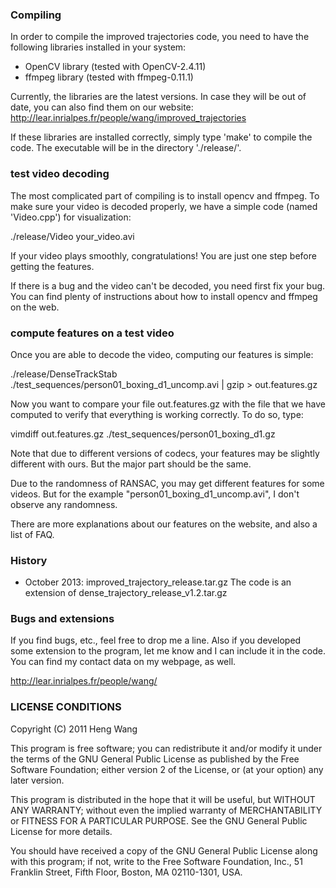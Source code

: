 ### Compiling ###

In order to compile the improved trajectories code, you need to have the following libraries installed in your system:
* OpenCV library (tested with OpenCV-2.4.11)
* ffmpeg library (tested with ffmpeg-0.11.1)

Currently, the libraries are the latest versions. In case they will be out of date, you can also find them on our website: http://lear.inrialpes.fr/people/wang/improved_trajectories

If these libraries are installed correctly, simply type 'make' to compile the code. The executable will be in the directory './release/'.

### test video decoding  ###

The most complicated part of compiling is to install opencv and ffmpeg. To make sure your video is decoded properly, we have a simple code (named 'Video.cpp') for visualization:

./release/Video your_video.avi

If your video plays smoothly, congratulations! You are just one step before getting the features.

If there is a bug and the video can't be decoded, you need first fix your bug. You can find plenty of instructions about how to install opencv and ffmpeg on the web.

### compute features on a test video ###

Once you are able to decode the video, computing our features is simple:

./release/DenseTrackStab ./test_sequences/person01_boxing_d1_uncomp.avi | gzip > out.features.gz

Now you want to compare your file out.features.gz with the file that we have computed to verify that everything is working correctly. To do so, type:

vimdiff out.features.gz ./test_sequences/person01_boxing_d1.gz 

Note that due to different versions of codecs, your features may be slightly different with ours. But the major part should be the same.

Due to the randomness of RANSAC, you may get different features for some videos. But for the example "person01_boxing_d1_uncomp.avi", I don't observe any randomness. 

There are more explanations about our features on the website, and also a list of FAQ.

### History ###

* October 2013: improved_trajectory_release.tar.gz
                The code is an extension of dense_trajectory_release_v1.2.tar.gz

### Bugs and extensions ###

If you find bugs, etc., feel free to drop me a line. Also if you developed some extension to the program, let me know and I can include it in the code. You can find my contact data on my webpage, as well.

http://lear.inrialpes.fr/people/wang/

### LICENSE CONDITIONS ###

Copyright (C) 2011 Heng Wang 

This program is free software; you can redistribute it and/or
modify it under the terms of the GNU General Public License
as published by the Free Software Foundation; either version 2
of the License, or (at your option) any later version.

This program is distributed in the hope that it will be useful,
but WITHOUT ANY WARRANTY; without even the implied warranty of
MERCHANTABILITY or FITNESS FOR A PARTICULAR PURPOSE.  See the
GNU General Public License for more details.

You should have received a copy of the GNU General Public License
along with this program; if not, write to the Free Software
Foundation, Inc., 51 Franklin Street, Fifth Floor, Boston, MA  02110-1301, USA.


